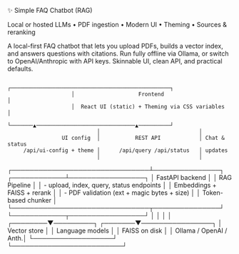 ✨ Simple FAQ Chatbot (RAG)

Local or hosted LLMs • PDF ingestion • Modern UI • Theming • Sources & reranking

A local-first FAQ chatbot that lets you upload PDFs, builds a vector index, and answers questions with citations. Run fully offline via Ollama, or switch to OpenAI/Anthropic with API keys. Skinnable UI, clean API, and practical defaults.


                        ┌──────────────────────────────────────────────────┐
                        │                    Frontend                      │
                        │  React UI (static) + Theming via CSS variables   │
                        └───────▲───────────────────────────────▲──────────┘
                                │                               │
                     UI config  │           REST API            │ Chat & status
         /api/ui-config + theme │      /api/query /api/status   │ updates
                                │                               │
┌───────────────────────────────┴───────────────┐  ┌────────────┴─────────────────┐
│                 FastAPI backend               │  │           RAG Pipeline        │
│  - upload, index, query, status endpoints     │  │  Embeddings + FAISS + rerank  │
│  - PDF validation (ext + magic bytes + size)  │  │  Token-based chunker          │
└───────────────────────────────┬───────────────┘  └────────────┬─────────────────┘
                                │                               │
                                │                               │
                       ┌────────▼─────────┐             ┌───────▼────────────────┐
                       │ Vector store     │             │ Language models         │
                       │ FAISS on disk    │             │ Ollama / OpenAI / Anth.│
                       └──────────────────┘             └─────────────────────────┘

